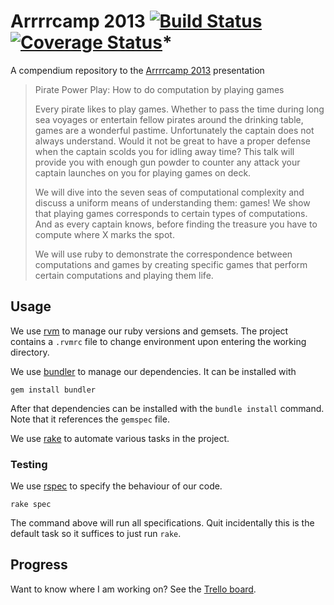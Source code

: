 Arrrrcamp 2013 [![Build
Status](https://travis-ci.org/dvberkel/Arrrrcamp2013.png?branch=master)](https://travis-ci.org/dvberkel/Arrrrcamp2013) [![Coverage Status](https://coveralls.io/repos/dvberkel/Arrrrcamp2013/badge.png?branch=master)](https://coveralls.io/r/dvberkel/Arrrrcamp2013?branch=master)*
==============

A compendium repository to the [Arrrrcamp 2013][arrrrcamp] presentation

> Pirate Power Play: How to do computation by playing games
>
> Every pirate likes to play games. Whether to pass the time during
> long sea voyages or entertain fellow pirates around the drinking
> table, games are a wonderful pastime. Unfortunately the captain does
> not always understand. Would it not be great to have a proper defense
> when the captain scolds you for idling away time? This talk will
> provide you with enough gun powder to counter any attack your captain
> launches on you for playing games on deck.
>
> We will dive into the seven seas of computational complexity and
> discuss a uniform means of understanding them: games! We show that
> playing games corresponds to certain types of computations. And as
> every captain knows, before finding the treasure you have to compute
> where X marks the spot.
>
> We will use ruby to demonstrate the correspondence between
> computations and games by creating specific games that perform
> certain computations and playing them life.

Usage
-----

We use [rvm][] to manage our ruby versions and gemsets. The project
contains a `.rvmrc` file to change environment upon entering the
working directory.

We use [bundler][] to manage our dependencies. It can be installed
with

```shell
gem install bundler
```

After that dependencies can be installed with the `bundle install`
command. Note that it references the `gemspec` file.

We use [rake][] to automate various tasks in the project.

### Testing

We use [rspec][] to specify the behaviour of our code.

```shell
rake spec
```

The command above will run all specifications. Quit incidentally this
is the default task so it suffices to just run `rake`.

Progress
--------

Want to know where I am working on? See the [Trello board][trello].

[arrrrcamp]: http://arrrrcamp.be/
[trello]: https://trello.com/board/arrrrcamp2013/51d8f6ce786f13dd240087b1
[rvm]: https://rvm.io/
[bundler]: http://bundler.io/
[rake]: http://rake.rubyforge.org/
[rspec]: http://rspec.info/